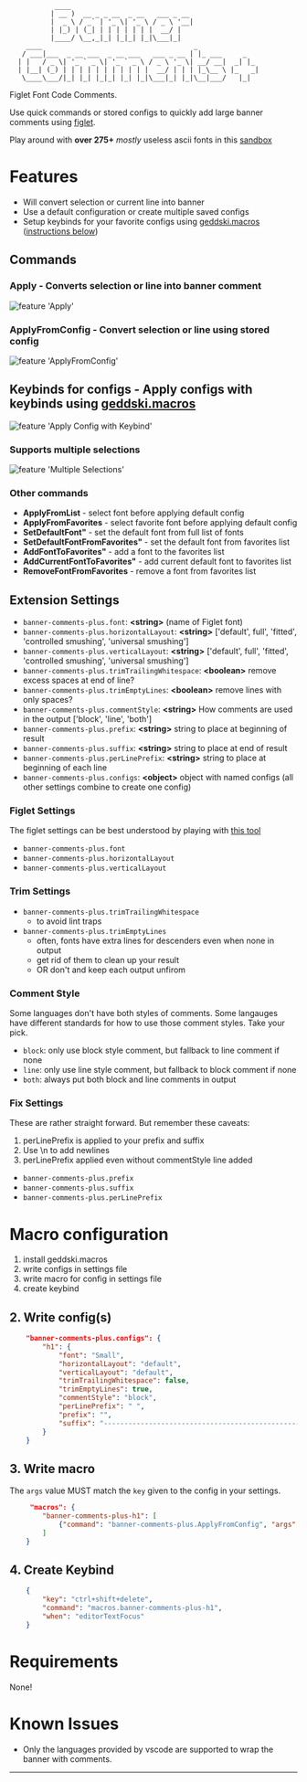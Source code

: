 ```
           ____
          | __ )  __ _ _ __  _ __   ___ _ __
          |  _ \ / _` | '_ \| '_ \ / _ \ '__|
          | |_) | (_| | | | | | | |  __/ |
          |____/ \__,_|_| |_|_| |_|\___|_|
    ____                                     _
   / ___|___  _ __ ___  _ __ ___   ___ _ __ | |_ ___     _
  | |   / _ \| '_ ` _ \| '_ ` _ \ / _ \ '_ \| __/ __|  _| |_
  | |__| (_) | | | | | | | | | | |  __/ | | | |_\__ \ |_   _|
   \____\___/|_| |_| |_|_| |_| |_|\___|_| |_|\__|___/   |_|
```

Figlet Font Code Comments.

Use quick commands or stored configs to quickly add large banner comments using [figlet](https://www.npmjs.com/package/figlet).

Play around with **over 275+** _mostly_ useless ascii fonts in this [sandbox](http://patorjk.com/software/taag/)

# Features

- Will convert selection or current line into banner
- Use a default configuration or create multiple saved configs
- Setup keybinds for your favorite configs using [geddski.macros](https://marketplace.visualstudio.com/items?itemName=geddski.macros) ([instructions below](#macro-configuration))

## Commands

### Apply - Converts selection or line into banner comment

![feature 'Apply'](images/apply.gif)

### ApplyFromConfig - Convert selection or line using stored config

![feature 'ApplyFromConfig'](images/applyFromConfig.gif)

## Keybinds for configs - Apply configs with keybinds using [geddski.macros](https://marketplace.visualstudio.com/items?itemName=geddski.macros)

![feature 'Apply Config with Keybind'](images/keybinds.gif)

### Supports multiple selections

![feature 'Multiple Selections'](images/multi-selection.gif)

### Other commands

- **ApplyFromList** - select font before applying default config
- **ApplyFromFavorites** - select favorite font before applying default config
- **SetDefaultFont"** - set the default font from full list of fonts
- **SetDefaultFontFromFavorites"** - set the default font from favorites list
- **AddFontToFavorites"** - add a font to the favorites list
- **AddCurrentFontToFavorites"** - add current default font to favorites list
- **RemoveFontFromFavorites** - remove a font from favorites list

## Extension Settings

- `banner-comments-plus.font`: **<string\>** (name of Figlet font)
- `banner-comments-plus.horizontalLayout`: **<string\>** ['default', full', 'fitted', 'controlled smushing', 'universal smushing']
- `banner-comments-plus.verticalLayout`: **<string\>** ['default', full', 'fitted', 'controlled smushing', 'universal smushing']
- `banner-comments-plus.trimTrailingWhitespace`: **<boolean\>** remove excess spaces at end of line?
- `banner-comments-plus.trimEmptyLines`: **<boolean\>** remove lines with only spaces?
- `banner-comments-plus.commentStyle`: **<string\>** How comments are used in the output ['block', 'line', 'both']
- `banner-comments-plus.prefix`: **<string\>** string to place at beginning of result
- `banner-comments-plus.suffix`: **<string\>** string to place at end of result
- `banner-comments-plus.perLinePrefix`: **<string\>** string to place at beginning of each line
- `banner-comments-plus.configs`: **<object\>** object with named configs (all other settings combine to create one config)

### Figlet Settings

The figlet settings can be best understood by playing with [this tool](http://patorjk.com/software/taag/)

- `banner-comments-plus.font`
- `banner-comments-plus.horizontalLayout`
- `banner-comments-plus.verticalLayout`

### Trim Settings

- `banner-comments-plus.trimTrailingWhitespace`
  - to avoid lint traps
- `banner-comments-plus.trimEmptyLines`
  - often, fonts have extra lines for descenders even when none in output
  - get rid of them to clean up your result
  - OR don't and keep each output unfirom

### Comment Style

Some languages don't have both styles of comments. Some langauges have different standards for how to use those comment styles. Take your pick.

- `block`: only use block style comment, but fallback to line comment if none
- `line`: only use line style comment, but fallback to block comment if none
- `both`: always put both block and line comments in output

### Fix Settings

These are rather straight forward. But remember these caveats:

1. perLinePrefix is applied to your prefix and suffix
2. Use \n to add newlines
3. perLinePrefix applied even without commentStyle line added

- `banner-comments-plus.prefix`
- `banner-comments-plus.suffix`
- `banner-comments-plus.perLinePrefix`

# Macro configuration

1. install geddski.macros
2. write configs in settings file
3. write macro for config in settings file
4. create keybind

## 2. Write config(s)

``` json
    "banner-comments-plus.configs": {
        "h1": {
            "font": "Small",
            "horizontalLayout": "default",
            "verticalLayout": "default",
            "trimTrailingWhitespace": false,
            "trimEmptyLines": true,
            "commentStyle": "block",
            "perLinePrefix": " ",
            "prefix": "",
            "suffix": "--------------------------------------------------"
        }
    }
```

## 3. Write macro

The `args` value MUST match the `key` given to the config in your settings.

``` json
     "macros": {
        "banner-comments-plus-h1": [
            {"command": "banner-comments-plus.ApplyFromConfig", "args": "h1"},
        ]
    }
```

## 4. Create Keybind

``` json
    {
        "key": "ctrl+shift+delete",
        "command": "macros.banner-comments-plus-h1",
        "when": "editorTextFocus"
    }
```

# Requirements

None!

# Known Issues

- Only the languages provided by vscode are supported to wrap the banner with comments.

-----------------------------------------------------------------------------------------------------------